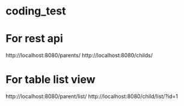 # coding_test


# For rest api
http://localhost:8080/parents/
http://localhost:8080/childs/


# For table list view
http://localhost:8080/parent/list/
http://localhost:8080/child/list/?id=1
